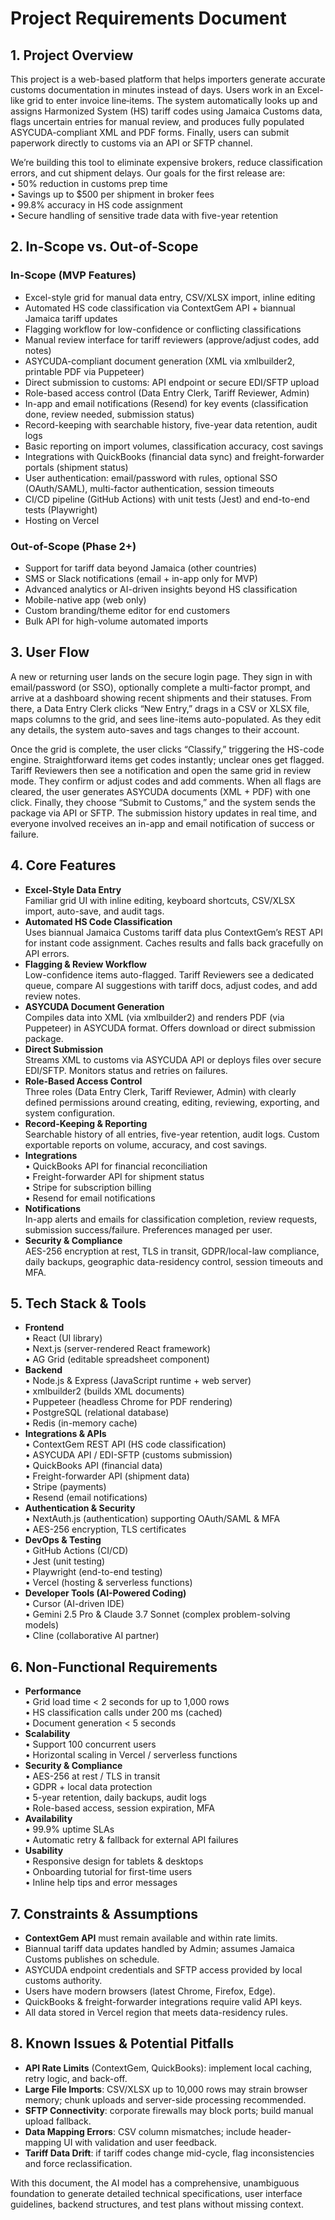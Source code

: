# Project Requirements Document

## 1. Project Overview

This project is a web-based platform that helps importers generate accurate customs documentation in minutes instead of days. Users work in an Excel-like grid to enter invoice line‐items. The system automatically looks up and assigns Harmonized System (HS) tariff codes using Jamaica Customs data, flags uncertain entries for manual review, and produces fully populated ASYCUDA-compliant XML and PDF forms. Finally, users can submit paperwork directly to customs via an API or SFTP channel.

We’re building this tool to eliminate expensive brokers, reduce classification errors, and cut shipment delays. Our goals for the first release are:\
• 50% reduction in customs prep time\
• Savings up to $500 per shipment in broker fees\
• 99.8% accuracy in HS code assignment\
• Secure handling of sensitive trade data with five-year retention

## 2. In-Scope vs. Out-of-Scope

### In-Scope (MVP Features)

*   Excel-style grid for manual data entry, CSV/XLSX import, inline editing
*   Automated HS code classification via ContextGem API + biannual Jamaica tariff updates
*   Flagging workflow for low-confidence or conflicting classifications
*   Manual review interface for tariff reviewers (approve/adjust codes, add notes)
*   ASYCUDA-compliant document generation (XML via xmlbuilder2, printable PDF via Puppeteer)
*   Direct submission to customs: API endpoint or secure EDI/SFTP upload
*   Role-based access control (Data Entry Clerk, Tariff Reviewer, Admin)
*   In-app and email notifications (Resend) for key events (classification done, review needed, submission status)
*   Record-keeping with searchable history, five-year data retention, audit logs
*   Basic reporting on import volumes, classification accuracy, cost savings
*   Integrations with QuickBooks (financial data sync) and freight-forwarder portals (shipment status)
*   User authentication: email/password with rules, optional SSO (OAuth/SAML), multi-factor authentication, session timeouts
*   CI/CD pipeline (GitHub Actions) with unit tests (Jest) and end-to-end tests (Playwright)
*   Hosting on Vercel

### Out-of-Scope (Phase 2+)

*   Support for tariff data beyond Jamaica (other countries)
*   SMS or Slack notifications (email + in-app only for MVP)
*   Advanced analytics or AI-driven insights beyond HS classification
*   Mobile-native app (web only)
*   Custom branding/theme editor for end customers
*   Bulk API for high-volume automated imports

## 3. User Flow

A new or returning user lands on the secure login page. They sign in with email/password (or SSO), optionally complete a multi-factor prompt, and arrive at a dashboard showing recent shipments and their statuses. From there, a Data Entry Clerk clicks “New Entry,” drags in a CSV or XLSX file, maps columns to the grid, and sees line-items auto-populated. As they edit any details, the system auto-saves and tags changes to their account.

Once the grid is complete, the user clicks “Classify,” triggering the HS-code engine. Straightforward items get codes instantly; unclear ones get flagged. Tariff Reviewers then see a notification and open the same grid in review mode. They confirm or adjust codes and add comments. When all flags are cleared, the user generates ASYCUDA documents (XML + PDF) with one click. Finally, they choose “Submit to Customs,” and the system sends the package via API or SFTP. The submission history updates in real time, and everyone involved receives an in-app and email notification of success or failure.

## 4. Core Features

*   **Excel-Style Data Entry**\
    Familiar grid UI with inline editing, keyboard shortcuts, CSV/XLSX import, auto-save, and audit tags.
*   **Automated HS Code Classification**\
    Uses biannual Jamaica Customs tariff data plus ContextGem’s REST API for instant code assignment. Caches results and falls back gracefully on API errors.
*   **Flagging & Review Workflow**\
    Low-confidence items auto-flagged. Tariff Reviewers see a dedicated queue, compare AI suggestions with tariff docs, adjust codes, and add review notes.
*   **ASYCUDA Document Generation**\
    Compiles data into XML (via xmlbuilder2) and renders PDF (via Puppeteer) in ASYCUDA format. Offers download or direct submission package.
*   **Direct Submission**\
    Streams XML to customs via ASYCUDA API or deploys files over secure EDI/SFTP. Monitors status and retries on failures.
*   **Role-Based Access Control**\
    Three roles (Data Entry Clerk, Tariff Reviewer, Admin) with clearly defined permissions around creating, editing, reviewing, exporting, and system configuration.
*   **Record-Keeping & Reporting**\
    Searchable history of all entries, five-year retention, audit logs. Custom exportable reports on volume, accuracy, and cost savings.
*   **Integrations**\
    • QuickBooks API for financial reconciliation\
    • Freight-forwarder API for shipment status\
    • Stripe for subscription billing\
    • Resend for email notifications
*   **Notifications**\
    In-app alerts and emails for classification completion, review requests, submission success/failure. Preferences managed per user.
*   **Security & Compliance**\
    AES-256 encryption at rest, TLS in transit, GDPR/local-law compliance, daily backups, geographic data-residency control, session timeouts and MFA.

## 5. Tech Stack & Tools

*   **Frontend**\
    • React (UI library)\
    • Next.js (server-rendered React framework)\
    • AG Grid (editable spreadsheet component)
*   **Backend**\
    • Node.js & Express (JavaScript runtime + web server)\
    • xmlbuilder2 (builds XML documents)\
    • Puppeteer (headless Chrome for PDF rendering)\
    • PostgreSQL (relational database)\
    • Redis (in-memory cache)
*   **Integrations & APIs**\
    • ContextGem REST API (HS code classification)\
    • ASYCUDA API / EDI-SFTP (customs submission)\
    • QuickBooks API (financial data)\
    • Freight-forwarder API (shipment data)\
    • Stripe (payments)\
    • Resend (email notifications)
*   **Authentication & Security**\
    • NextAuth.js (authentication) supporting OAuth/SAML & MFA\
    • AES-256 encryption, TLS certificates
*   **DevOps & Testing**\
    • GitHub Actions (CI/CD)\
    • Jest (unit testing)\
    • Playwright (end-to-end testing)\
    • Vercel (hosting & serverless functions)
*   **Developer Tools (AI-Powered Coding)**\
    • Cursor (AI-driven IDE)\
    • Gemini 2.5 Pro & Claude 3.7 Sonnet (complex problem-solving models)\
    • Cline (collaborative AI partner)

## 6. Non-Functional Requirements

*   **Performance**\
    • Grid load time < 2 seconds for up to 1,000 rows\
    • HS classification calls under 200 ms (cached)\
    • Document generation < 5 seconds
*   **Scalability**\
    • Support 100 concurrent users\
    • Horizontal scaling in Vercel / serverless functions
*   **Security & Compliance**\
    • AES-256 at rest / TLS in transit\
    • GDPR + local data protection\
    • 5-year retention, daily backups, audit logs\
    • Role-based access, session expiration, MFA
*   **Availability**\
    • 99.9% uptime SLAs\
    • Automatic retry & fallback for external API failures
*   **Usability**\
    • Responsive design for tablets & desktops\
    • Onboarding tutorial for first-time users\
    • Inline help tips and error messages

## 7. Constraints & Assumptions

*   **ContextGem API** must remain available and within rate limits.
*   Biannual tariff data updates handled by Admin; assumes Jamaica Customs publishes on schedule.
*   ASYCUDA endpoint credentials and SFTP access provided by local customs authority.
*   Users have modern browsers (latest Chrome, Firefox, Edge).
*   QuickBooks & freight-forwarder integrations require valid API keys.
*   All data stored in Vercel region that meets data-residency rules.

## 8. Known Issues & Potential Pitfalls

*   **API Rate Limits** (ContextGem, QuickBooks): implement local caching, retry logic, and back-off.
*   **Large File Imports**: CSV/XLSX up to 10,000 rows may strain browser memory; chunk uploads and server-side processing recommended.
*   **SFTP Connectivity**: corporate firewalls may block ports; build manual upload fallback.
*   **Data Mapping Errors**: CSV column mismatches; include header-mapping UI with validation and user feedback.
*   **Tariff Data Drift**: if tariff codes change mid-cycle, flag inconsistencies and force reclassification.

With this document, the AI model has a comprehensive, unambiguous foundation to generate detailed technical specifications, user interface guidelines, backend structures, and test plans without missing context.
